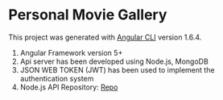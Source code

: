 # Personal Movie Gallery 

This project was generated with [Angular CLI](https://github.com/angular/angular-cli) version 1.6.4.

 1) Angular Framework version 5+
 1) Api server has been developed using Node.js, MongoDB
 3) JSON WEB TOKEN (JWT) has been used to implement the authentication system
 4) Node.js API Repository: <a href="https://github.com/asmmahmud/nodejs-restful-api-jwt-auth-movie-gallery" >Repo</a>


 
